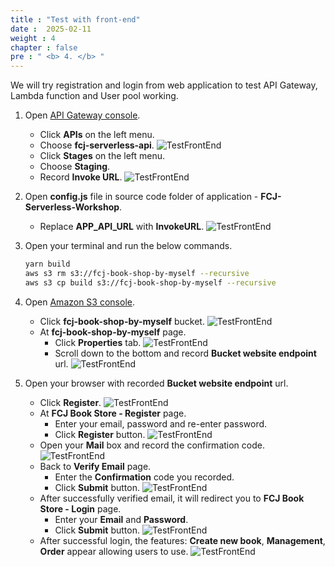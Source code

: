 ```yaml
---
title : "Test with front-end"
date :  2025-02-11
weight : 4
chapter : false
pre : " <b> 4. </b> "
---
```

We will try registration and login from web application to test API Gateway, Lambda function and User pool working.

1. Open [API Gateway console](https://us-east-1.console.aws.amazon.com/apigateway/main/apis?region=us-east-1).
    - Click **APIs** on the left menu.
    - Choose **fcj-serverless-api**.
      ![TestFrontEnd](/images/temp/1/26.png?width=90pc)
    - Click **Stages** on the left menu.
    - Choose **Staging**.
    - Record **Invoke URL**.
      ![TestFrontEnd](/images/temp/1/27.png?width=90pc)

2. Open **config.js** file in source code folder of application - **FCJ-Serverless-Workshop**.
    - Replace **APP_API_URL** with **InvokeURL**.
      ![TestFrontEnd](/images/temp/1/28.png?width=90pc)

3. Open your terminal and run the below commands.

    ```bash
    yarn build
    aws s3 rm s3://fcj-book-shop-by-myself --recursive
    aws s3 cp build s3://fcj-book-shop-by-myself --recursive
    ```

4. Open [Amazon S3 console](https://s3.console.aws.amazon.com/s3/buckets?region=us-east-1).
    - Click **fcj-book-shop-by-myself** bucket.
      ![TestFrontEnd](/images/temp/1/29.png?width=90pc)
    - At **fcj-book-shop-by-myself** page.
      - Click **Properties** tab.
        ![TestFrontEnd](/images/temp/1/30.png?width=90pc)
      - Scroll down to the bottom and record **Bucket website endpoint** url.
        ![TestFrontEnd](/images/temp/1/31.png?width=90pc)

5. Open your browser with recorded **Bucket website endpoint** url.
    - Click **Register**.
      ![TestFrontEnd](/images/temp/1/32.png?width=90pc)
    - At **FCJ Book Store - Register** page.
      - Enter your email, password and re-enter password.
      - Click **Register** button.
        ![TestFrontEnd](/images/temp/1/33.png?width=90pc)
    - Open your **Mail** box and record the confirmation code.
        ![TestFrontEnd](/images/temp/1/34.png?width=90pc)
    - Back to **Verify Email** page.
      - Enter the **Confirmation** code you recorded.
      - Click **Submit** button.
        ![TestFrontEnd](/images/temp/1/35.png?width=90pc)
    - After successfully verified email, it will redirect you to **FCJ Book Store - Login** page.
      - Enter your **Email** and **Password**.
      - Click **Submit** button.
        ![TestFrontEnd](/images/temp/1/36.png?width=90pc)
    - After successful login, the features: **Create new book**, **Management**, **Order** appear allowing users to use.
      ![TestFrontEnd](/images/temp/1/37.png?width=90pc)
